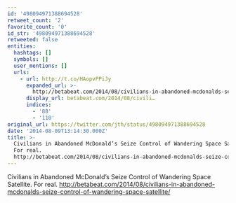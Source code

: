 ```yaml
---
id: '498094971388694528'
retweet_count: '2'
favorite_count: '0'
id_str: '498094971388694528'
retweeted: false
entities:
  hashtags: []
  symbols: []
  user_mentions: []
  urls:
    - url: http://t.co/HAopvPPiJy
      expanded_url: >-
        http://betabeat.com/2014/08/civilians-in-abandoned-mcdonalds-seize-control-of-wandering-space-satellite/
      display_url: betabeat.com/2014/08/civili…
      indices:
        - '88'
        - '110'
original_url: https://twitter.com/jth/status/498094971388694528
date: '2014-08-09T13:14:30.000Z'
title: >-
  Civilians in Abandoned McDonald’s Seize Control of Wandering Space Satellite.
  For real.
  http://betabeat.com/2014/08/civilians-in-abandoned-mcdonalds-seize-control-of-wandering-space-satellite/
---
```


Civilians in Abandoned McDonald’s Seize Control of Wandering Space Satellite. For real. http://betabeat.com/2014/08/civilians-in-abandoned-mcdonalds-seize-control-of-wandering-space-satellite/